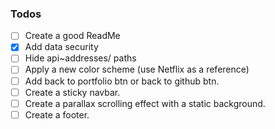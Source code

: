 ### Todos

- [ ] Create a good ReadMe
- [x] Add data security
- [ ] Hide api~addresses/ paths
- [ ] Apply a new color scheme (use Netflix as a reference)
- [ ] Add back to portfolio btn or back to github btn.
- [ ] Create a sticky navbar.
- [ ] Create a parallax scrolling effect with a static background. 
- [ ] Create a footer.